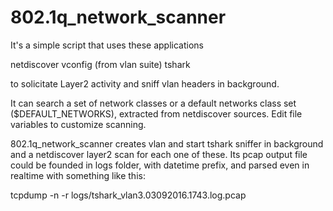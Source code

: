 # 802.1q_network_scanner

It's a simple script that uses these applications

netdiscover
vconfig (from vlan suite)
tshark

to solicitate Layer2 activity and sniff vlan headers in background.

It can search a set of network classes or a default networks class set ($DEFAULT_NETWORKS), extracted from netdiscover sources.
Edit file variables to customize scanning.

802.1q_network_scanner creates vlan and start tshark sniffer in background and a netdiscover layer2 scan for each one of these.
Its pcap output file could be founded in logs folder, with datetime prefix, and parsed even in realtime with something like this:

tcpdump -n -r logs/tshark_vlan3.03092016.1743.log.pcap
